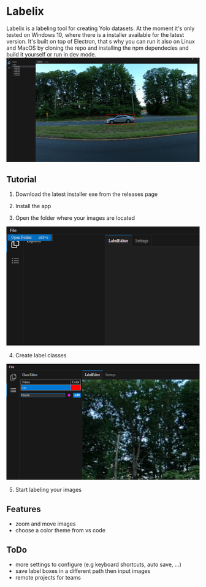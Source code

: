 # Labelix

Labelix is a labeling tool for creating Yolo datasets. At the moment it's only tested on Windows 10, where there is a installer available for the latest version. It's built on top of Electron, that s why you can run it also on Linux and MacOS by cloning the repo and installing the npm dependecies and build it yourself or run in dev mode.
![image](resources/images/label.png)

## Tutorial

1. Download the latest installer exe from the releases page

2. Install the app

3. Open the folder where your images are located

![image](resources/images/openFolder.png)

4. Create label classes

![image](resources/images/createClass.png)

5. Start labeling your images

## Features
* zoom and move images
* choose a color theme from vs code

## ToDo
* more settings to configure (e.g keyboard shortcuts, auto save, ...)
* save label boxes in a different path then input images
* remote projects for teams

